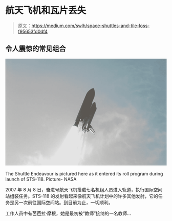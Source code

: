 # 航天飞机和瓦片丢失

> 原文：<https://medium.com/swlh/space-shuttles-and-tile-loss-f95653fd0df4>

## 令人震惊的常见组合

![](img/6ac9db2f58f9c483fa86ad0479975320.png)

The Shuttle Endeavour is pictured here as it entered its roll program during launch of STS-118\. Picture- NASA

2007 年 8 月 8 日，奋进号航天飞机搭载七名机组人员进入轨道，执行国际空间站组装任务。STS-118 的发射看起来像航天飞机计划中的许多其他发射，它的任务是另一次前往国际空间站。到目前为止，一切顺利。

工作人员中有芭芭拉·摩根，她是最初被“教师”接纳的一名教师…